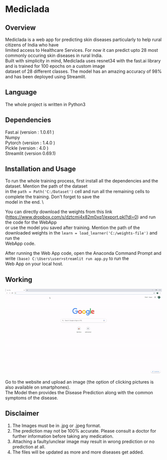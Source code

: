 # Mediclada

## Overview
Mediclada is a web app for predicting skin diseases particularly to help rural citizens of India who have \
limited access to Healthcare Services. For now it can predict upto 28 most commonly occuring skin diseases in rural India.\
Built with simplicity in mind, Mediclada uses resnet34 with the fast.ai library and is trained for 100 epochs on a custom image \
dataset of 28 different classes. The model has an amazing accuracy of 98% and has been deployed using Streamlit.

## Language
The whole project is written in Python3

## Dependencies 
Fast.ai (version : 1.0.61 ) \
Numpy \
Pytorch (version : 1.4.0 ) \
Pickle (version : 4.0 ) \
Streamlit (version 0.69.1) 

## Installation and Usage

To run the whole training process, first install all the dependencies and the dataset. Mention the path of the dataset  \
in the `path = Path('C:/Dataset')` cell and run all the remaining cells to complete the training. Don't forget to save the  \
model in the end. \

You can directly download the weights from this link (https://www.dropbox.com/s/dztcmi4x82m0xq1/export.pkl?dl=0) and run the code for the WebApp  
or use the model you saved after training. Mention the path of the downloaded weights in the `learn = load_learner('C:/weights-file')` and run the  
WebApp code. 

After running the Web App code, open the Anaconda Command Prompt and write `(base) C:\Users\user>streamlit run app.py` to run the  \
Web App on your local host.

## Working
![](walkthrough.gif)

Go to the website and upload an image (the option of clicking pictures is also available on smartphones). \
The Model then provides the Disease Prediction along with the common symptoms of the disease. 


## Disclaimer
1) The Images must be in .jpg or .jpeg format. 
2) The prediction may not be 100% accurate. Please consult a doctor for further information before taking any medication. 
3) Attaching a faulty/unclear image may result in wrong prediction or no prediction at all.
4) The files will be updated as more and more diseases get added. 
